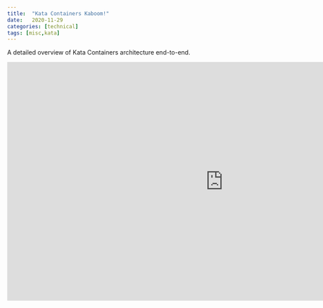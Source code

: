 ```yaml
---
title:  "Kata Containers Kaboom!"
date:   2020-11-29
categories: [technical]
tags: [misc,kata] 
---
```


A detailed overview of Kata Containers architecture end-to-end.

<iframe width="1000" height="552.6999059266228" data-original-width="2126" data-original-height="1224" src="https://www.thinglink.com/card/1401236075678007299" type="text/html" frameborder="0" webkitallowfullscreen mozallowfullscreen allowfullscreen scrolling="no"></iframe><script async src="//cdn.thinglink.me/jse/responsive.js"></script>